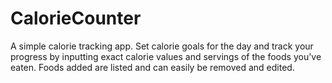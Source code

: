 # CalorieCounter
A simple calorie tracking app. Set calorie goals for the day and track your progress by inputting exact calorie values and servings of the foods you've eaten. Foods added are listed and can easily be removed and edited.
